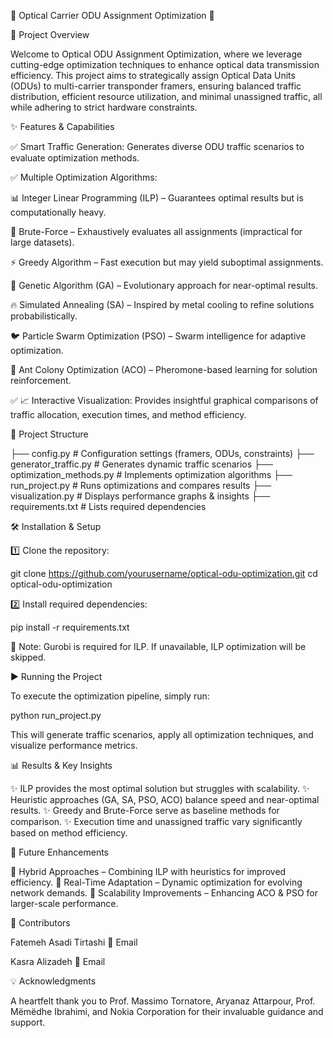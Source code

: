 🌟 Optical Carrier ODU Assignment Optimization 🌟

🚀 Project Overview

Welcome to Optical ODU Assignment Optimization, where we leverage cutting-edge optimization techniques to enhance optical data transmission efficiency. This project aims to strategically assign Optical Data Units (ODUs) to multi-carrier transponder framers, ensuring balanced traffic distribution, efficient resource utilization, and minimal unassigned traffic, all while adhering to strict hardware constraints.

✨ Features & Capabilities

✅ Smart Traffic Generation: Generates diverse ODU traffic scenarios to evaluate optimization methods.

✅ Multiple Optimization Algorithms:

📊 Integer Linear Programming (ILP) – Guarantees optimal results but is computationally heavy.

🔎 Brute-Force – Exhaustively evaluates all assignments (impractical for large datasets).

⚡ Greedy Algorithm – Fast execution but may yield suboptimal assignments.

🧬 Genetic Algorithm (GA) – Evolutionary approach for near-optimal results.

🔥 Simulated Annealing (SA) – Inspired by metal cooling to refine solutions probabilistically.

🐦 Particle Swarm Optimization (PSO) – Swarm intelligence for adaptive optimization.

🐜 Ant Colony Optimization (ACO) – Pheromone-based learning for solution reinforcement.

✅ 📈 Interactive Visualization: Provides insightful graphical comparisons of traffic allocation, execution times, and method efficiency.

📂 Project Structure

├── config.py                  # Configuration settings (framers, ODUs, constraints)
├── generator_traffic.py       # Generates dynamic traffic scenarios
├── optimization_methods.py    # Implements optimization algorithms
├── run_project.py             # Runs optimizations and compares results
├── visualization.py           # Displays performance graphs & insights
├── requirements.txt           # Lists required dependencies

🛠️ Installation & Setup

1️⃣ Clone the repository:

git clone https://github.com/yourusername/optical-odu-optimization.git
cd optical-odu-optimization

2️⃣ Install required dependencies:

pip install -r requirements.txt

🔔 Note: Gurobi is required for ILP. If unavailable, ILP optimization will be skipped.

▶️ Running the Project

To execute the optimization pipeline, simply run:

python run_project.py

This will generate traffic scenarios, apply all optimization techniques, and visualize performance metrics.

📊 Results & Key Insights

✨ ILP provides the most optimal solution but struggles with scalability.
✨ Heuristic approaches (GA, SA, PSO, ACO) balance speed and near-optimal results.
✨ Greedy and Brute-Force serve as baseline methods for comparison.
✨ Execution time and unassigned traffic vary significantly based on method efficiency.

🔮 Future Enhancements

🚀 Hybrid Approaches – Combining ILP with heuristics for improved efficiency.
🚀 Real-Time Adaptation – Dynamic optimization for evolving network demands.
🚀 Scalability Improvements – Enhancing ACO & PSO for larger-scale performance.

👥 Contributors

Fatemeh Asadi Tirtashi 📩 Email

Kasra Alizadeh 📩 Email

💡 Acknowledgments

A heartfelt thank you to Prof. Massimo Tornatore, Aryanaz Attarpour, Prof. Mëmëdhe Ibrahimi, and Nokia Corporation for their invaluable guidance and support.
